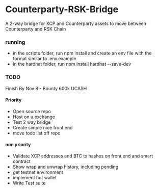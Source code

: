# Counterparty-RSK-Bridge

A 2-way bridge for XCP and Counterparty assets to move between Counterparty and RSK Chain

### running

- in the scripts folder, run npm install and create an env file with the format similar to .env.example
- in the hardhat folder, run npm install hardhat --save-dev


### TODO

Finish By Nov 8 - Bounty 600k UCASH
#### Priority
- Open source repo
- Host on u.exchange
- Test 2 way bridge
- Create simple nice front end
- move todo list off repo

#### non priority
- Validate XCP addresses and BTC tx hashes on front end and smart contract
- Show wrap and unwrap history, including pending
- get testnet environment
- implement hot wallet
- Write Test suite

